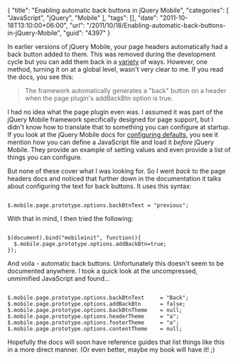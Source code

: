 {
	"title": "Enabling automatic back buttons in jQuery Mobile",
	"categories": [
		"JavaScript",
		"jQuery",
		"Mobile"
	],
	"tags": [],
	"date": "2011-10-18T13:10:00+06:00",
	"url": "/2011/10/18/Enabling-automatic-back-buttons-in-jQuery-Mobile",
	"guid": "4397"
}

In earlier versions of jQuery Mobile, your page headers automatically had a back button added to them. This was removed during the development cycle but you can add them back in a <a href="http://jquerymobile.com/demos/1.0rc1/docs/toolbars/docs-headers.html">variety</a> of ways. However, one method, turning it on at a global level, wasn't very clear to me. If you read the docs, you see this:

<p/>
<!--more-->
<blockquote>
The framework automatically generates a "back" button on a header when the page plugin's addBackBtn option is true.
</blockquote>

<p>

I had no idea what the page plugin even was. I assumed it was part of the jQuery Mobile framework specifically designed for page support, but I didn't know how to translate that to something you can configure at startup. If you look at the jQuery Mobile docs for <a href="http://jquerymobile.com/demos/1.0rc1/docs/api/globalconfig.html">configuring defaults</a>, you see it mention how you can define a JavaScript file and load it <i>before</i> jQuery Mobile. They provide an example of setting values and even provide a list of things you can configure.

<p>

But none of these cover what I was looking for. So I went <i>back</i> to the page headers docs and noticed that further down in the documentation it talks about configuring the text for back buttons. It uses this syntax:

<p>

<code>
$.mobile.page.prototype.options.backBtnText = "previous";
</code>

<p>

With that in mind, I then tried the following:

<p>

<code>
$(document).bind("mobileinit", function(){
  $.mobile.page.prototype.options.addBackBtn=true;
});
</code>

<p>

And voila - automatic back buttons. Unfortunately this doesn't seem to be documented anywhere. I took a quick look at the uncompressed, unmimified JavaScript and found...

<p>

<code>
$.mobile.page.prototype.options.backBtnText		= "Back";
$.mobile.page.prototype.options.addBackBtn		= false;
$.mobile.page.prototype.options.backBtnTheme	= null;
$.mobile.page.prototype.options.headerTheme		= "a";
$.mobile.page.prototype.options.footerTheme		= "a";
$.mobile.page.prototype.options.contentTheme	= null;
</code>

<p>

Hopefully the docs will soon have reference guides that list things like this in a more direct manner. (Or even better, maybe my book will have it! ;)